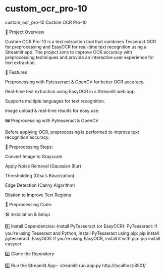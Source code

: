 # custom_ocr_pro-10
custom_ocr_pro-10
Custom OCR Pro-10

📌 Project Overview

Custom OCR Pro-10 is a text extraction tool that combines Tesseract OCR for preprocessing and EasyOCR for real-time text recognition using a Streamlit app. The project aims to improve OCR accuracy with preprocessing techniques and provide an interactive user experience for text extraction.

🚀 Features

Preprocessing with Pytesseract & OpenCV for better OCR accuracy.

Real-time text extraction using EasyOCR in a Streamlit web app.

Supports multiple languages for text recognition.

Image upload & real-time results for easy use.

🖼️ Preprocessing with Pytesseract & OpenCV

Before applying OCR, preprocessing is performed to improve text recognition accuracy.

🔹 Preprocessing Steps:

Convert Image to Grayscale

Apply Noise Removal (Gaussian Blur)

Thresholding (Otsu’s Binarization)

Edge Detection (Canny Algorithm)

Dilation to Improve Text Regions

📝 Preprocessing Code:



🛠️ Installation & Setup

1️⃣ Install Dependencies:-Install PyTesseract (or EasyOCR):
PyTesseract: If you're using Tesseract and Python, install PyTesseract using pip: pip install pytesseract. 
EasyOCR: If you're using EasyOCR, install it with pip: pip install easyocr. 


2️⃣ Clone the Repository


3️⃣ Run the Streamlit App:- streamlit run app.py 
http://localhost:8501/
